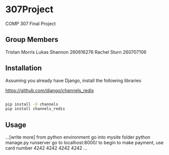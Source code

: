 # 307Project
COMP 307 Final Project

## Group Members
Tristan Morris
Lukas Shannon 260616276
Rachel Sturn 260707106

## Installation

Assuming you already have Django, install the following libraries

https://github.com/django/channels_redis

```bash

pip install -U channels
pip install channels_redis

```

## Usage

...[write more]
from python environment go into mysite folder
python manage.py runserver
go to localhost:8000/ to begin
to make payment, use card number 4242 4242 4242 4242
...